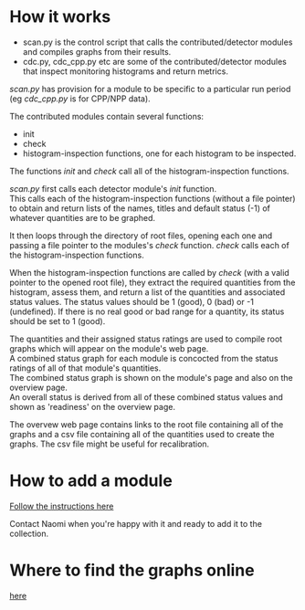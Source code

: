 # How it works

* scan.py is the control script that calls the contributed/detector modules and compiles graphs from their results.
* cdc.py, cdc_cpp.py etc are some of the contributed/detector modules that inspect monitoring histograms and return metrics.

_scan.py_ has provision for a module to be specific to a particular run period (eg _cdc\_cpp.py_ is for CPP/NPP data).

The contributed modules contain several functions:
* init
* check
* histogram-inspection functions, one for each histogram to be inspected.  

The functions _init_ and _check_ call all of the histogram-inspection functions.  

_scan.py_ first calls each detector module's _init_ function.  
This calls each of the histogram-inspection functions (without a file pointer) to obtain and return lists of the names, titles and default status (-1) of whatever quantities are to be graphed.   

It then loops through the directory of root files, opening each one and passing a file pointer to the modules's _check_ function. 
_check_ calls each of the histogram-inspection functions.  

When the histogram-inspection functions are called by _check_ (with a valid pointer to the opened root file), 
they extract the required quantities from the histogram, assess them, and return a list of the quantities and associated status values.  The status values should be 1 (good), 0 (bad) or -1 (undefined).  If there is no real good or bad range for a quantity, its status should be set to 1 (good). 

The quantities and their assigned status ratings are used to compile root graphs which will appear on the module's web page.  
A combined status graph for each  module is concocted from the status ratings of all of that module's quantities.  
The combined status graph is shown on the module's page and also on the overview page.  
An overall status is derived from all of these combined status values and shown as 'readiness' on the overview page. 

The overvew web page contains links to the root file containing all of the graphs and a csv file containing all of the quantities used to create the graphs.  The csv file might be useful for recalibration.


# How to add a module

[Follow the instructions here](https://github.com/JeffersonLab/gluex_demon/tree/main/make_new_module)

Contact Naomi when you're happy with it and ready to add it to the collection.


# Where to find the graphs online

[here](https://halldweb.jlab.org/gluex_demon/demon.html)
